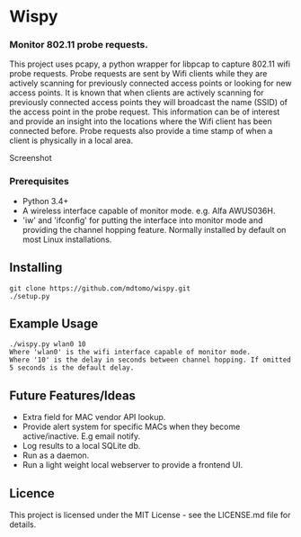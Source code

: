 # Wispy
### Monitor 802.11 probe requests.

This project uses pcapy, a python wrapper for libpcap to capture 802.11 wifi probe requests. Probe requests are sent by Wifi clients while they are actively scanning for previously connected access points or looking for new access points. It is known that when clients are actively scanning for previously connected access points they will broadcast the name (SSID) of the access point in the probe request. This information can be of interest and provide an insight into the locations where the Wifi client has been connected before. Probe requests also provide a time stamp of when a client is physically in a local area.

Screenshot

### Prerequisites
* Python 3.4+
* A wireless interface capable of monitor mode. e.g. Alfa AWUS036H.
* 'iw' and 'ifconfig' for putting the interface into monitor mode and providing the channel hopping feature. Normally installed by default on most Linux installations.

## Installing
```
git clone https://github.com/mdtomo/wispy.git
./setup.py
```

## Example Usage
```
./wispy.py wlan0 10
Where 'wlan0' is the wifi interface capable of monitor mode. 
Where '10' is the delay in seconds between channel hopping. If omitted 5 seconds is the default delay.
```

## Future Features/Ideas
* Extra field for MAC vendor API lookup.
* Provide alert system for specific MACs when they become active/inactive. E.g email notify.
* Log results to a local SQLite db.
* Run as a daemon.
* Run a light weight local webserver to provide a frontend UI.

## Licence
This project is licensed under the MIT License - see the LICENSE.md file for details.
